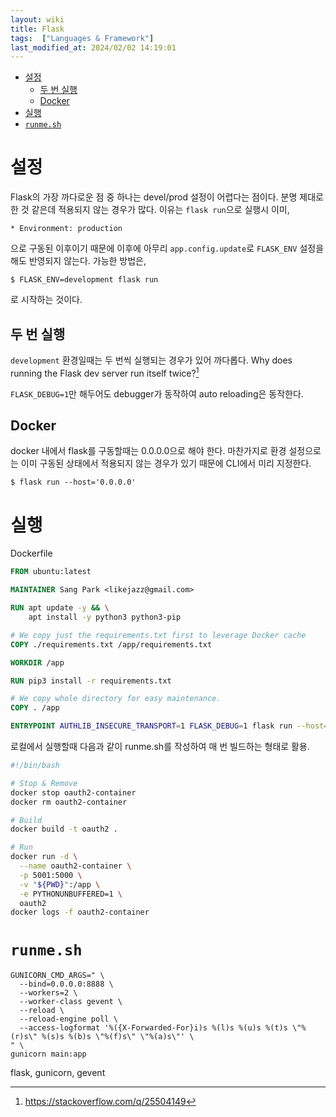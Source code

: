 ```yaml
---
layout: wiki 
title: Flask
tags:  ["Languages & Framework"]
last_modified_at: 2024/02/02 14:19:01
---
```


<!-- TOC -->

- [설정](#설정)
  - [두 번 실행](#두-번-실행)
  - [Docker](#docker)
- [실행](#실행)
- [`runme.sh`](#runmesh)

<!-- /TOC -->

# 설정
Flask의 가장 까다로운 점 중 하나는 devel/prod 설정이 어렵다는 점이다. 분명 제대로 한 것 같은데 적용되지 않는 경우가 많다. 이유는 `flask run`으로 실행시 이미, 
```
* Environment: production
```
으로 구동된 이후이기 때문에 이후에 아무리 `app.config.update`로 `FLASK_ENV` 설정을 해도 반영되지 않는다. 가능한 방법은, 
```
$ FLASK_ENV=development flask run
```
로 시작하는 것이다.

## 두 번 실행
`development` 환경일때는 두 번씩 실행되는 경우가 있어 까다롭다. Why does running the Flask dev server run itself twice?[^fn-flask]

[^fn-flask]: <https://stackoverflow.com/q/25504149>

`FLASK_DEBUG=1`만 해두어도 debugger가 동작하여 auto reloading은 동작한다.

## Docker
docker 내에서 flask를 구동할때는 0.0.0.0으로 해야 한다. 마찬가지로 환경 설정으로는 이미 구동된 상태에서 적용되지 않는 경우가 있기 때문에 CLI에서 미리 지정한다.

```console
$ flask run --host='0.0.0.0'
```

# 실행
Dockerfile
```dockerfile
FROM ubuntu:latest

MAINTAINER Sang Park <likejazz@gmail.com>

RUN apt update -y && \
	apt install -y python3 python3-pip

# We copy just the requirements.txt first to leverage Docker cache
COPY ./requirements.txt /app/requirements.txt

WORKDIR /app

RUN pip3 install -r requirements.txt

# We copy whole directory for easy maintenance.
COPY . /app

ENTRYPOINT AUTHLIB_INSECURE_TRANSPORT=1 FLASK_DEBUG=1 flask run --host='0.0.0.0'
```

로컬에서 실행할때 다음과 같이 runme.sh를 작성하여 매 번 빌드하는 형태로 활용.
```bash
#!/bin/bash

# Stop & Remove
docker stop oauth2-container
docker rm oauth2-container

# Build
docker build -t oauth2 .

# Run
docker run -d \
  --name oauth2-container \
  -p 5001:5000 \
  -v "${PWD}":/app \
  -e PYTHONUNBUFFERED=1 \
  oauth2
docker logs -f oauth2-container
```

# `runme.sh`
```shell
GUNICORN_CMD_ARGS=" \
  --bind=0.0.0.0:8888 \
  --workers=2 \
  --worker-class gevent \
  --reload \
  --reload-engine poll \
  --access-logformat '%({X-Forwarded-For}i)s %(l)s %(u)s %(t)s \"%(r)s\" %(s)s %(b)s \"%(f)s\" \"%(a)s\"' \
" \
gunicorn main:app
```

flask, gunicorn, gevent
